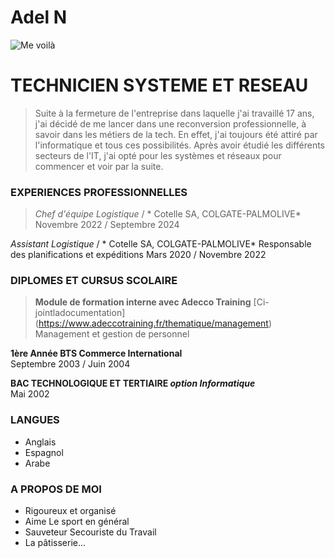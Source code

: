 # Adel N #

![Me voilà](https://www.google.com/imgres?q=emoji%20developer&imgurl=https%3A%2F%2Fattic.sh%2F7j22ibfvujczsziei4dsidub9u16&imgrefurl=https%3A%2F%2Femojis.sh%2Femoji%2Fweb-developer-working-on-his-laptop-LjgemHqx0o&docid=B6yH_fBTZDQVNM&tbnid=pGUesDy7ErCV3M&vet=12ahUKEwiCk-yQzOWJAxWHTaQEHRWnJHAQM3oFCIABEAA..i&w=768&h=768&hcb=2&ved=2ahUKEwiCk-yQzOWJAxWHTaQEHRWnJHAQM3oFCIABEAA)

# TECHNICIEN SYSTEME ET RESEAU #

> Suite à la fermeture de l'entreprise dans laquelle j'ai travaillé 17 ans, j'ai décidé de me lancer dans une reconversion professionnelle, à savoir dans les métiers de la tech. En effet, j'ai toujours été attiré par l'informatique et tous ces possibilités. Après avoir étudié les différents secteurs de l'IT, j'ai opté pour les systèmes et réseaux pour commencer et voir par la suite.






### EXPERIENCES PROFESSIONNELLES ###

> _Chef d'équipe Logistique_ / * Cotelle SA, COLGATE-PALMOLIVE*
Novembre 2022 / Septembre 2024

_Assistant Logistique_  / * Cotelle SA, COLGATE-PALMOLIVE*
Responsable des planifications et expéditions
Mars 2020 / Novembre 2022




### DIPLOMES ET CURSUS SCOLAIRE ###

> **Module de formation interne avec Adecco Training** [Ci-jointladocumentation] (https://www.adeccotraining.fr/thematique/management)
Management et gestion de personnel

**1ère Année BTS Commerce International**<br>
Septembre 2003 / Juin 2004

**BAC TECHNOLOGIQUE ET TERTIAIRE _option Informatique_**<br>
Mai 2002




### LANGUES ###
* Anglais
* Espagnol
* Arabe



### A PROPOS DE MOI ###
  - Rigoureux et organisé
  - Aime Le sport en général
  - Sauveteur Secouriste du Travail
  - La pâtisserie...
